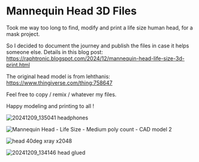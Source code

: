 # Mannequin Head 3D Files

Took me way too long to find, modify and print a life size human head, for a mask project.

So I decided to document the journey and publish the files in case it helps someone else. Details in this blog post: https://raphtronic.blogspot.com/2024/12/mannequin-head-life-size-3d-print.html

The original head model is from lehthanis: https://www.thingiverse.com/thing:758647

Feel free to copy / remix / whatever my files.

Happy modeling and printing to all !

![20241209_135041 headphones](https://github.com/user-attachments/assets/8b7c2c19-430f-443d-8721-23e955631be1)

![Mannequin Head - Life Size - Medium poly count - CAD model 2](https://github.com/user-attachments/assets/6c5addc0-3588-4cb8-a0b7-d750dee4020e)

![head 40deg xray x2048](https://github.com/user-attachments/assets/acbd41be-b1fc-42d1-bbda-1712ecadc2c0)

![20241209_134146 head glued](https://github.com/user-attachments/assets/71db2419-7549-4d05-8212-3c75649d479b)
